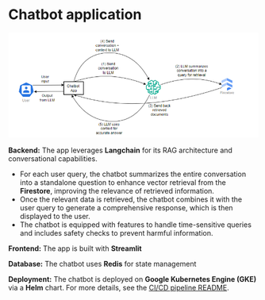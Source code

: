# Chatbot application
![Chatbot App Workflow](../assets/chatbot-workflow.png)

**Backend:** The app leverages **Langchain** for its RAG architecture and conversational capabilities.
- For each user query, the chatbot summarizes the entire conversation into a standalone question to enhance vector retrieval from the **Firestore**, improving the relevance of retrieved information.
- Once the relevant data is retrieved, the chatbot combines it with the user query to generate a comprehensive response, which is then displayed to the user.
- The chatbot is equipped with features to handle time-sensitive queries and includes safety checks to prevent harmful information.

**Frontend:** The app is built with **Streamlit** 

**Database:** The chatbot uses **Redis** for state management

**Deployment:** The chatbot is deployed on **Google Kubernetes Engine (GKE)** via a **Helm** chart. For more details, see the [CI/CD pipeline README](../.github/workflows/README.md).
